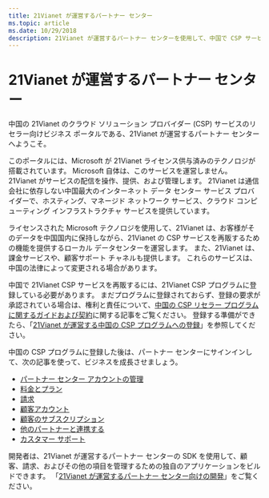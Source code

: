 ```yaml
---
title: 21Vianet が運営するパートナー センター
ms.topic: article
ms.date: 10/29/2018
description: 21Vianet が運営するパートナー センターを使用して、中国で CSP サービスを再販します。
---
```

   
# <a name="partner-center-operated-by-21vianet"></a>21Vianet が運営するパートナー センター

中国の 21Vianet のクラウド ソリューション プロバイダー (CSP) サービスのリセラー向けビジネス ポータルである、21Vianet が運営するパートナー センターへようこそ。 

このポータルには、Microsoft が 21Vianet ライセンス供与済みのテクノロジが搭載されています。 Microsoft 自体は、このサービスを運営しません。 21Vianet がサービスの配信を操作、提供、および管理します。 21Vianet は通信会社に依存しない中国最大のインターネット データ センター サービス プロバイダーで、ホスティング、マネージド ネットワーク サービス、クラウド コンピューティング インフラストラクチャ サービスを提供しています。 

ライセンスされた Microsoft テクノロジを使用して、21Vianet は、お客様がそのデータを中国国内に保持しながら、21Vianet の CSP サービスを再販するための機能を提供するローカル データセンターを運営します。 また、21Vianet は、課金サービスや、顧客サポート チャネルも提供します。 これらのサービスは、中国の法律によって変更される場合があります。

中国で 21Vianet CSP サービスを再販するには、21Vianet CSP プログラムに登録している必要があります。 まだプログラムに登録されておらず、登録の要求が承認されている場合は、権利と責任について、[中国の CSP リセラー プログラムに関するガイドおよび契約](csp-program-guide-and-agreements.md)に関する記事をご覧ください。 登録する準備ができたら、「[21Vianet が運営する中国の CSP プログラムへの登録](enrolling-in-the-csp-program.md)」を参照してください。

中国の CSP プログラムに登録した後は、パートナー センターにサインインして、次の記事を使って、ビジネスを成長させましょう。  
   
-   [パートナー センター アカウントの管理](partner-center-account-setup.md)
-   [料金とプラン](see-offers-and-pricing.md)
-   [請求](billing.md)
-   [顧客アカウント](customer-accounts.md)
-   [顧客のサブスクリプション](customer-subscriptions.md)
-   [他のパートナーと連携する](work-with-other-partners.md)
-   [カスタマー サポート](customer-support.md)

開発者は、21Vianet が運営するパートナー センターの SDK を使用して、顧客、請求、およびその他の項目を管理するための独自のアプリケーションをビルドできます。 「[21Vianet が運営するパートナー センター向けの開発](develop-for-partner-center.md)」をご覧ください。
